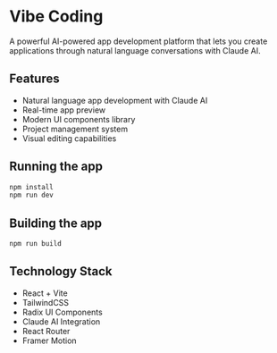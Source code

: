 # Vibe Coding

A powerful AI-powered app development platform that lets you create applications through natural language conversations with Claude AI.

## Features

- Natural language app development with Claude AI
- Real-time app preview
- Modern UI components library
- Project management system
- Visual editing capabilities

## Running the app

```bash
npm install
npm run dev
```

## Building the app

```bash
npm run build
```

## Technology Stack

- React + Vite
- TailwindCSS
- Radix UI Components
- Claude AI Integration
- React Router
- Framer Motion
